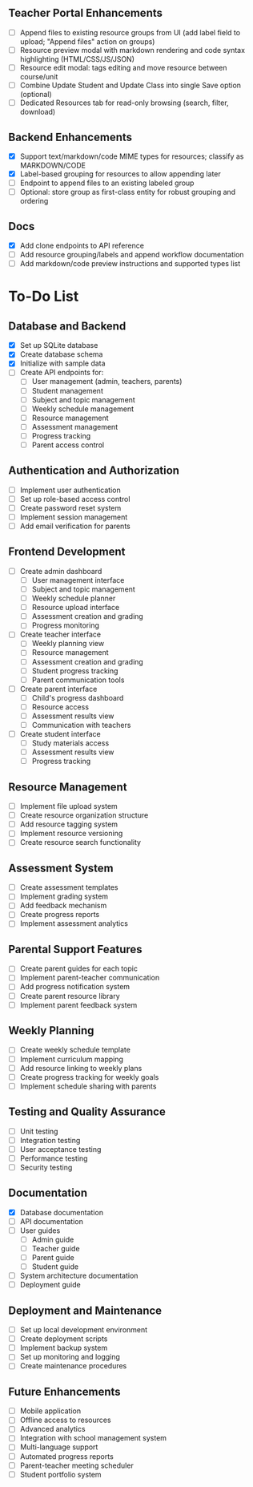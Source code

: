## Teacher Portal Enhancements

- [ ] Append files to existing resource groups from UI (add label field to upload; "Append files" action on groups)
- [ ] Resource preview modal with markdown rendering and code syntax highlighting (HTML/CSS/JS/JSON)
- [ ] Resource edit modal: tags editing and move resource between course/unit
- [ ] Combine Update Student and Update Class into single Save option (optional)
- [ ] Dedicated Resources tab for read-only browsing (search, filter, download)

## Backend Enhancements

- [x] Support text/markdown/code MIME types for resources; classify as MARKDOWN/CODE
- [x] Label-based grouping for resources to allow appending later
- [ ] Endpoint to append files to an existing labeled group
- [ ] Optional: store group as first-class entity for robust grouping and ordering

## Docs

- [x] Add clone endpoints to API reference
- [ ] Add resource grouping/labels and append workflow documentation
- [ ] Add markdown/code preview instructions and supported types list
# To-Do List

## Database and Backend
- [x] Set up SQLite database
- [x] Create database schema
- [x] Initialize with sample data
- [ ] Create API endpoints for:
  - [ ] User management (admin, teachers, parents)
  - [ ] Student management
  - [ ] Subject and topic management
  - [ ] Weekly schedule management
  - [ ] Resource management
  - [ ] Assessment management
  - [ ] Progress tracking
  - [ ] Parent access control

## Authentication and Authorization
- [ ] Implement user authentication
- [ ] Set up role-based access control
- [ ] Create password reset system
- [ ] Implement session management
- [ ] Add email verification for parents

## Frontend Development
- [ ] Create admin dashboard
  - [ ] User management interface
  - [ ] Subject and topic management
  - [ ] Weekly schedule planner
  - [ ] Resource upload interface
  - [ ] Assessment creation and grading
  - [ ] Progress monitoring

- [ ] Create teacher interface
  - [ ] Weekly planning view
  - [ ] Resource management
  - [ ] Assessment creation and grading
  - [ ] Student progress tracking
  - [ ] Parent communication tools

- [ ] Create parent interface
  - [ ] Child's progress dashboard
  - [ ] Resource access
  - [ ] Assessment results view
  - [ ] Communication with teachers

- [ ] Create student interface
  - [ ] Study materials access
  - [ ] Assessment results view
  - [ ] Progress tracking

## Resource Management
- [ ] Implement file upload system
- [ ] Create resource organization structure
- [ ] Add resource tagging system
- [ ] Implement resource versioning
- [ ] Create resource search functionality

## Assessment System
- [ ] Create assessment templates
- [ ] Implement grading system
- [ ] Add feedback mechanism
- [ ] Create progress reports
- [ ] Implement assessment analytics

## Parental Support Features
- [ ] Create parent guides for each topic
- [ ] Implement parent-teacher communication
- [ ] Add progress notification system
- [ ] Create parent resource library
- [ ] Implement parent feedback system

## Weekly Planning
- [ ] Create weekly schedule template
- [ ] Implement curriculum mapping
- [ ] Add resource linking to weekly plans
- [ ] Create progress tracking for weekly goals
- [ ] Implement schedule sharing with parents

## Testing and Quality Assurance
- [ ] Unit testing
- [ ] Integration testing
- [ ] User acceptance testing
- [ ] Performance testing
- [ ] Security testing

## Documentation
- [x] Database documentation
- [ ] API documentation
- [ ] User guides
  - [ ] Admin guide
  - [ ] Teacher guide
  - [ ] Parent guide
  - [ ] Student guide
- [ ] System architecture documentation
- [ ] Deployment guide

## Deployment and Maintenance
- [ ] Set up local development environment
- [ ] Create deployment scripts
- [ ] Implement backup system
- [ ] Set up monitoring and logging
- [ ] Create maintenance procedures

## Future Enhancements
- [ ] Mobile application
- [ ] Offline access to resources
- [ ] Advanced analytics
- [ ] Integration with school management system
- [ ] Multi-language support
- [ ] Automated progress reports
- [ ] Parent-teacher meeting scheduler
- [ ] Student portfolio system 